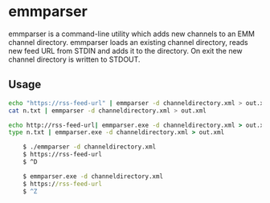 # emmparser #

emmparser is a command-line utility which adds new channels to an EMM channel
directory. emmparser loads an existing channel directory, reads new feed URL
from STDIN and adds it to the directory. On exit the new channel directory is
written to STDOUT.

## Usage ##

```sh
echo "https://rss-feed-url" | emmparser -d channeldirectory.xml > out.xml
cat n.txt | emmparser -d channeldirectory.xml > out.xml
```

```cmd
echo http://rss-feed-url| emmparser.exe -d channeldirectory.xml > out.xml
type n.txt | emmparser.exe -d channeldirectory.xml > out.xml
```

```sh
    $ ./emmparser -d channeldirectory.xml
    $ https://rss-feed-url
    $ ^D
```

```cmd
    $ emmparser.exe -d channeldirectory.xml
    $ https://rss-feed-url
    $ ^Z
```
